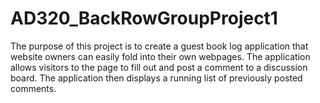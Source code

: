 # AD320_BackRowGroupProject1

The purpose of this project is to create a guest book log application that website owners can easily fold into their own webpages.  The application allows visitors to the page to fill out and post a comment to a discussion board.  The application then displays a running list of previously posted comments.
